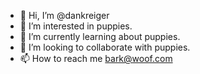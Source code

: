 - 👋 Hi, I’m @dankreiger
- 👀 I’m interested in puppies.
- 🌱 I’m currently learning about puppies.
- 💞️ I’m looking to collaborate with puppies.
- 📫 How to reach me bark@woof.com

<!---
dankreiger/dankreiger is a ✨ special ✨ repository because its `README.md` (this file) appears on your GitHub profile.
You can click the Preview link to take a look at your changes.
--->
